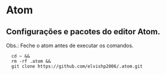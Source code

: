 # Atom
## Configurações e pacotes do editor Atom.
Obs.: Feche o atom antes de executar os comandos.

```shell
  cd ~ &&
  rm -rf .atom &&
  git clone https://github.com/elvishp2006/.atom.git
```
